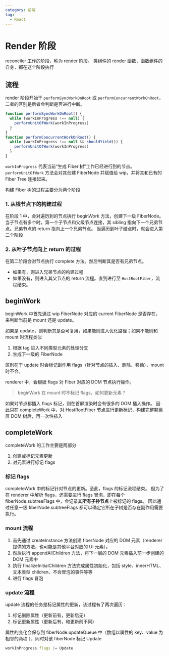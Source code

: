 ```yaml
---
category: 前端
tag:
  - React
---
```


# Render 阶段

reconciler 工作的阶段，称为 render 阶段。
类组件的 render 函数，函数组件的自身，都在这个阶段执行

## 流程

render 阶段开始于 `performSyncWorkOnRoot` 或 `performConcurrentWorkOnRoot`，二者的区别是后者会判断是否进行中断。

```javascript
function performSyncWorkOnRoot() {
  while (workInProgress !== null) {
    performUnitOfWork(workInProgress)
  }
}
function performConcurrentWorkOnRoot() {
  while (workInProgress !== null && shouldYield()) {
    performUnitOfWork(workInProgress)
  }
}
```

`workInProgress` 代表当前“生成 Fiber 树”工作已经进行到的节点。
`performUnitOfWork` 方法会对其创建 FiberNode 并赋值给 wip，并将其和已有的 Fiber Tree 连接起来。

构建 Fiber 树的过程主要分为两个阶段

### 1. 从根节点下的构建过程

在阶段 1 中，会对遍历到的节点执行 beginWork 方法，创建下一级 FiberNode。
当子节点有多个时，第一个子节点和父级节点连接，其 sibling 指向下一个兄弟节点。兄弟节点的 return 指向上一个兄弟节点。
当遍历到叶子结点时，就会进入第二个阶段

### 2. 从叶子节点向上 return 的过程

在第二阶段会对节点执行 complete 方法。然后判断其是否有兄弟节点。

- 如果有，则进入兄弟节点的构建过程
- 如果没有，则进入其父节点的 return 流程。直到进行至 `HostRootFiber`，流程结束。

## beginWork

beginWork 中首先通过 wip FiberNode 对应的 current FiberNode 是否存在，来判断当前是 mount 还是 update。

如果是 update，则判断其是否可复用，如果能则进入优化路径；如果不能则和 mount 时流程类似

1. 根据 tag 进入不同类型元素的处理分支
2. 生成下一级的 FiberNode

区别在于 update 时会标记副作用 flags（针对节点的插入、删除、移动），mount 时不会。

renderer 中，会根据 flags 对 Fiber 对应的 DOM 节点执行操作。

> beginWork 在 mount 时不标记 flags，如何更新元素？

如果对节点都插入 flags 标记，则在首屏渲染时会有很多的 DOM 插入操作。
因此只在 completeWork 中，对 HostRootFiber 节点进行更新标记，构建完整颗离屏 DOM 树后，再一次性插入

## completeWork

completeWork 的工作主要是两部分

1. 创建或标记元素更新
2. 对元素进行标记 flags

### 标记 flags

completeWork 中的标记针对节点的更新。至此，flags 的标记流程结束。
但为了在 renderer 中解析 flags，还需要进行 flags 冒泡，即在每个 fiberNode.subtreeFlags 中，会记录其**所有子孙节点**上被标记的 flags。
因此通过任意一级 fiberNode.subtreeFlags 都可以确定它所在子树是否存在副作用需要执行。

### mount 流程

1. 首先通过 createInstance 方法创建 fiberNode 对应的 DOM 元素（renderer 提供的方法，也可能是其他平台对应的 UI 元素）。
2. 然后执行 appendAllChildren 方法，将下一层的 DOM 元素插入前一步创建的 DOM 元素中
3. 执行 finalizeInitialChildren 方法完成属性初始化，包括 style、innerHTML、文本类型 children、不会冒泡的事件等等
4. 进行 flags 冒泡

### update 流程

update 流程的任务是标记属性的更新，该过程有了两次遍历：

1. 标记删除属性（更新前有，更新后无）
2. 标记更新属性（更新后有，和更新前不同）

属性的变化会保存到 fiberNode.updateQueue 中（数组以属性的 key、value 为相邻的两项 ），同时对该 fiberNode 标记 Update

```javascript
workInProgress.flags |= Update
```
